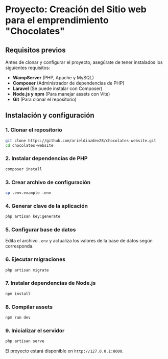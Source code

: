 # Proyecto: Creación del Sitio web para el emprendimiento "Chocolates"

## Requisitos previos

Antes de clonar y configurar el proyecto, asegúrate de tener instalados los siguientes requisitos:

- **WampServer** (PHP, Apache y MySQL)
- **Composer** (Administrador de dependencias de PHP)
- **Laravel** (Se puede instalar con Composer)
- **Node.js y npm** (Para manejar assets con Vite)
- **Git** (Para clonar el repositorio)

## Instalación y configuración

### 1. Clonar el repositorio

```bash
git clone https://github.com/arieldiazdev28/chocolates-website.git
cd chocolates-website
```

### 2. Instalar dependencias de PHP

```bash
composer install
```

### 3. Crear archivo de configuración

```bash
cp .env.example .env
```

### 4. Generar clave de la aplicación

```bash
php artisan key:generate
```

### 5. Configurar base de datos

Edita el archivo `.env` y actualiza los valores de la base de datos según corresponda.

### 6. Ejecutar migraciones

```bash
php artisan migrate
```

### 7. Instalar dependencias de Node.js

```bash
npm install
```

### 8. Compilar assets

```bash
npm run dev
```

### 9. Inicializar el servidor

```bash
php artisan serve
```

El proyecto estará disponible en `http://127.0.0.1:8000`.



